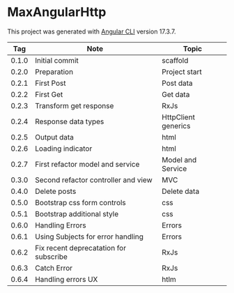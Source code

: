 # MaxAngularHttp

This project was generated with [Angular CLI](https://github.com/angular/angular-cli) version 17.3.7.

| Tag   | Note                                   | Topic               |
| ----- | -------------------------------------- | ------------------- |
| 0.1.0 | Initial commit                         | scaffold            |
| 0.2.0 | Preparation                            | Project start       |
| 0.2.1 | First Post                             | Post data           |
| 0.2.2 | First Get                              | Get data            |
| 0.2.3 | Transform get response                 | RxJs                |
| 0.2.4 | Response data types                    | HttpClient generics |
| 0.2.5 | Output data                            | html                |
| 0.2.6 | Loading indicator                      | html                |
| 0.2.7 | First refactor model and service       | Model and Service   |
| 0.3.0 | Second refactor controller and view    | MVC                 |
| 0.4.0 | Delete posts                           | Delete data         |
| 0.5.0 | Bootstrap css form controls            | css                 |
| 0.5.1 | Bootstrap additional style             | css                 |
| 0.6.0 | Handling Errors                        | Errors              |
| 0.6.1 | Using Subjects for error handling      | Errors              |
| 0.6.2 | Fix recent deprecatation for subscribe | RxJs                |
| 0.6.3 | Catch Error                            | RxJs                |
| 0.6.4 | Handling errors UX                     | htlm                |
